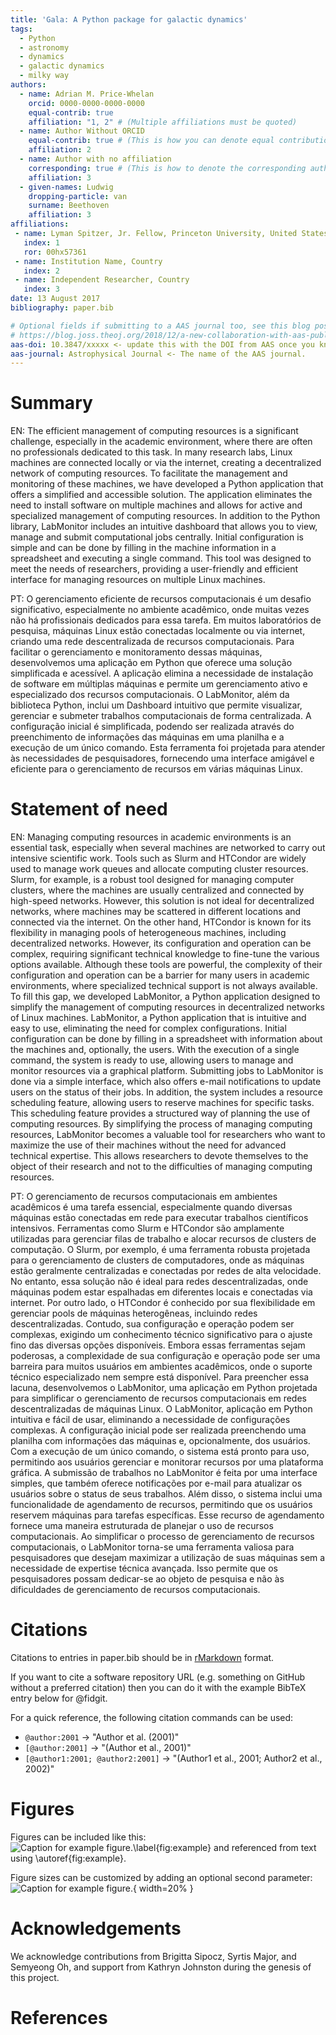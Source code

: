 ```yaml
---
title: 'Gala: A Python package for galactic dynamics'
tags:
  - Python
  - astronomy
  - dynamics
  - galactic dynamics
  - milky way
authors:
  - name: Adrian M. Price-Whelan
    orcid: 0000-0000-0000-0000
    equal-contrib: true
    affiliation: "1, 2" # (Multiple affiliations must be quoted)
  - name: Author Without ORCID
    equal-contrib: true # (This is how you can denote equal contributions between multiple authors)
    affiliation: 2
  - name: Author with no affiliation
    corresponding: true # (This is how to denote the corresponding author)
    affiliation: 3
  - given-names: Ludwig
    dropping-particle: van
    surname: Beethoven
    affiliation: 3
affiliations:
 - name: Lyman Spitzer, Jr. Fellow, Princeton University, United States
   index: 1
   ror: 00hx57361
 - name: Institution Name, Country
   index: 2
 - name: Independent Researcher, Country
   index: 3
date: 13 August 2017
bibliography: paper.bib

# Optional fields if submitting to a AAS journal too, see this blog post:
# https://blog.joss.theoj.org/2018/12/a-new-collaboration-with-aas-publishing
aas-doi: 10.3847/xxxxx <- update this with the DOI from AAS once you know it.
aas-journal: Astrophysical Journal <- The name of the AAS journal.
---
```


# Summary

EN: The efficient management of computing resources is a significant challenge, especially in the academic environment, where there are often no professionals dedicated to this task. In many research labs, Linux machines are connected locally or via the internet, creating a decentralized network of computing resources. To facilitate the management and monitoring of these machines, we have developed a Python application that offers a simplified and accessible solution. The application eliminates the need to install software on multiple machines and allows for active and specialized management of computing resources. In addition to the Python library, LabMonitor includes an intuitive dashboard that allows you to view, manage and submit computational jobs centrally. Initial configuration is simple and can be done by filling in the machine information in a spreadsheet and executing a single command. This tool was designed to meet the needs of researchers, providing a user-friendly and efficient interface for managing resources on multiple Linux machines.

PT: O gerenciamento eficiente de recursos computacionais é um desafio significativo, especialmente no ambiente acadêmico, onde muitas vezes não há profissionais dedicados para essa tarefa. Em muitos laboratórios de pesquisa, máquinas Linux estão conectadas localmente ou via internet, criando uma rede descentralizada de recursos computacionais. Para facilitar o gerenciamento e monitoramento dessas máquinas, desenvolvemos uma aplicação em Python que oferece uma solução simplificada e acessível. A aplicação elimina a necessidade de instalação de software em múltiplas máquinas e permite um gerenciamento ativo e especializado dos recursos computacionais. O LabMonitor, além da biblioteca Python, inclui um Dashboard intuitivo que permite visualizar, gerenciar e submeter trabalhos computacionais de forma centralizada. A configuração inicial é simplificada, podendo ser realizada através do preenchimento de informações das máquinas em uma planilha e a execução de um único comando. Esta ferramenta foi projetada para atender às necessidades de pesquisadores, fornecendo uma interface amigável e eficiente para o gerenciamento de recursos em várias máquinas Linux.


# Statement of need

EN: Managing computing resources in academic environments is an essential task, especially when several machines are networked to carry out intensive scientific work. Tools such as Slurm and HTCondor are widely used to manage work queues and allocate computing cluster resources. Slurm, for example, is a robust tool designed for managing computer clusters, where the machines are usually centralized and connected by high-speed networks. However, this solution is not ideal for decentralized networks, where machines may be scattered in different locations and connected via the internet. On the other hand, HTCondor is known for its flexibility in managing pools of heterogeneous machines, including decentralized networks. However, its configuration and operation can be complex, requiring significant technical knowledge to fine-tune the various options available.
Although these tools are powerful, the complexity of their configuration and operation can be a barrier for many users in academic environments, where specialized technical support is not always available. To fill this gap, we developed LabMonitor, a Python application designed to simplify the management of computing resources in decentralized networks of Linux machines.
LabMonitor, a Python application that is intuitive and easy to use, eliminating the need for complex configurations. Initial configuration can be done by filling in a spreadsheet with information about the machines and, optionally, the users. With the execution of a single command, the system is ready to use, allowing users to manage and monitor resources via a graphical platform. Submitting jobs to LabMonitor is done via a simple interface, which also offers e-mail notifications to update users on the status of their jobs. In addition, the system includes a resource scheduling feature, allowing users to reserve machines for specific tasks. This scheduling feature provides a structured way of planning the use of computing resources. By simplifying the process of managing computing resources, LabMonitor becomes a valuable tool for researchers who want to maximize the use of their machines without the need for advanced technical expertise. This allows researchers to devote themselves to the object of their research and not to the difficulties of managing computing resources.


PT: O gerenciamento de recursos computacionais em ambientes acadêmicos é uma tarefa essencial, especialmente quando diversas máquinas estão conectadas em rede para executar trabalhos científicos intensivos. Ferramentas como Slurm e HTCondor são amplamente utilizadas para gerenciar filas de trabalho e alocar recursos de clusters de computação. O Slurm, por exemplo, é uma ferramenta robusta projetada para o gerenciamento de clusters de computadores, onde as máquinas estão geralmente centralizadas e conectadas por redes de alta velocidade. No entanto, essa solução não é ideal para redes descentralizadas, onde máquinas podem estar espalhadas em diferentes locais e conectadas via internet. Por outro lado, o HTCondor é conhecido por sua flexibilidade em gerenciar pools de máquinas heterogêneas, incluindo redes descentralizadas. Contudo, sua configuração e operação podem ser complexas, exigindo um conhecimento técnico significativo para o ajuste fino das diversas opções disponíveis.
Embora essas ferramentas sejam poderosas, a complexidade de sua configuração e operação pode ser uma barreira para muitos usuários em ambientes acadêmicos, onde o suporte técnico especializado nem sempre está disponível. Para preencher essa lacuna, desenvolvemos o LabMonitor, uma aplicação em Python projetada para simplificar o gerenciamento de recursos computacionais em redes descentralizadas de máquinas Linux.
O LabMonitor, aplicação em Python intuitiva e fácil de usar, eliminando a necessidade de configurações complexas. A configuração inicial pode ser realizada preenchendo uma planilha com informações das máquinas e, opcionalmente, dos usuários. Com a execução de um único comando, o sistema está pronto para uso, permitindo aos usuários gerenciar e monitorar recursos por uma plataforma gráfica. A submissão de trabalhos no LabMonitor é feita por uma interface simples, que também oferece notificações por e-mail para atualizar os usuários sobre o status de seus trabalhos. Além disso, o sistema inclui uma funcionalidade de agendamento de recursos, permitindo que os usuários reservem máquinas para tarefas específicas. Esse recurso de agendamento fornece uma maneira estruturada de planejar o uso de recursos computacionais. Ao simplificar o processo de gerenciamento de recursos computacionais, o LabMonitor torna-se uma ferramenta valiosa para pesquisadores que desejam maximizar a utilização de suas máquinas sem a necessidade de expertise técnica avançada. Isso permite que os pesquisadores possam dedicar-se ao objeto de pesquisa e não às dificuldades de gerenciamento de recursos computacionais.



# Citations

Citations to entries in paper.bib should be in
[rMarkdown](http://rmarkdown.rstudio.com/authoring_bibliographies_and_citations.html)
format.

If you want to cite a software repository URL (e.g. something on GitHub without a preferred
citation) then you can do it with the example BibTeX entry below for @fidgit.

For a quick reference, the following citation commands can be used:
- `@author:2001`  ->  "Author et al. (2001)"
- `[@author:2001]` -> "(Author et al., 2001)"
- `[@author1:2001; @author2:2001]` -> "(Author1 et al., 2001; Author2 et al., 2002)"

# Figures

Figures can be included like this:
![Caption for example figure.\label{fig:example}](figure.png)
and referenced from text using \autoref{fig:example}.

Figure sizes can be customized by adding an optional second parameter:
![Caption for example figure.](figure.png){ width=20% }

# Acknowledgements

We acknowledge contributions from Brigitta Sipocz, Syrtis Major, and Semyeong
Oh, and support from Kathryn Johnston during the genesis of this project.

# References